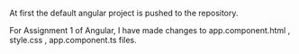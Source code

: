 At first the default angular project is pushed to the repository.

For Assignment 1 of Angular, I have made changes to app.component.html , style.css , app.component.ts files.
